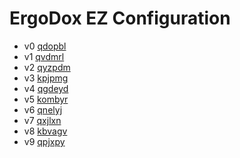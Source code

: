 # ErgoDox EZ Configuration

- v0 [qdopbl](http://configure.ergodox-ez.com/keyboard_layouts/qdopbl)
- v1 [qvdmrl](http://configure.ergodox-ez.com/keyboard_layouts/qvdmrl)
- v2 [qyzpdm](http://configure.ergodox-ez.com/keyboard_layouts/qyzpdm)
- v3 [kpjpmg](http://configure.ergodox-ez.com/keyboard_layouts/kpjpmg)
- v4 [qgdeyd](http://configure.ergodox-ez.com/keyboard_layouts/qgdeyd)
- v5 [kombyr](http://configure.ergodox-ez.com/keyboard_layouts/kombyr)
- v6 [qnelyj](http://configure.ergodox-ez.com/keyboard_layouts/qnelyj)
- v7 [qxjlxn](http://configure.ergodox-ez.com/keyboard_layouts/qxjlxn)
- v8 [kbvagv](http://configure.ergodox-ez.com/keyboard_layouts/kbvagv)
- v9 [qpjxpy](http://configure.ergodox-ez.com/keyboard_layouts/qpjxpy)
